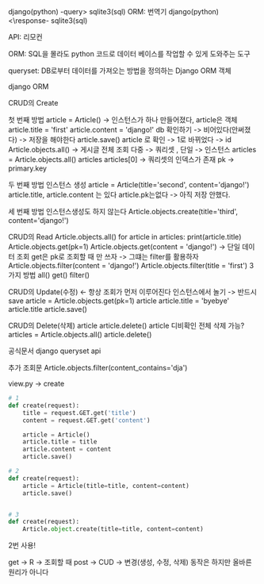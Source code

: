 django(python) -query> sqlite3(sql)
ORM: 번역기
django(python) <\response- sqlite3(sql)

API: 리모컨

ORM: SQL을 몰라도 python 코드로 데이터 베이스를 작업할 수 있게 도와주는 도구

queryset: DB로부터 데이터를 가져오는 방법을 정의하는 Django ORM 객체


django ORM

CRUD의 Create

첫 번째 방법
article = Article() -> 인스턴스가 하나 만들어졌다, article은 객체
article.title = 'first'
article.content = 'django!'
db 확인하기 -> 비어있다(안써졌다) -> 저장을 해야한다
article.save()
article 로 확인 -> 1로 바뀌었다 -> id
Article.objects.all() -> 게시글 전체 조회
다중 -> 쿼리셋 , 단일 -> 인스턴스
articles = Article.objects.all()
articles
articles[0] -> 쿼리셋의 인덱스가 존재
pk -> primary.key

두 번째 방법
인스턴스 생성
article = Article(title='second', content='django!')
article.title, article.content 는 있다 article.pk는없다 -> 아직 저장 안했다.

세 번째 방법
인스턴스생성도 하지 않는다
Article.objects.create(title='third', content='django!')

CRUD의 Read
Article.objects.all()
for article in articles:
    print(article.title)
Article.objects.get(pk=1)
Article.objects.get(content = 'django!') -> 단일 데이터 조회 get은 pk로 조회할 때 만 쓰자
-> 그떄는 filter를 활용하자
Article.objects.filter(content = 'django!')
Article.objects.filter(title = 'first')
3가지 방법 all() get() filter()

CRUD의 Update(수정) <- 항상 조회가 먼저 이루어진다
인스턴스에서 놀기 -> 반드시 save
article = Article.objects.get(pk=1)
article
article.title = 'byebye'
article.title
article.save()

CRUD의 Delete(삭제)
article
article.delete()
article
디비확인
전체 삭제 가능?
articles = Article.objects.all()
article.delete()

공식문서 django queryset api

추가 조회문
Article.objects.filter(content_contains='dja')


view.py -> create
```py
# 1
def create(request):
    title = request.GET.get('title')
    content = request.GET.get('content')

    article = Article()
    article.title = title
    article.content = content
    article.save()

# 2
def create(request):
    article = Article(title=title, content=content)
    article.save()


# 3
def create(request):
    Article.object.create(title=title, content=content)

```

2번 사용!


get -> R -> 조회할 때
post -> CUD -> 변경(생성, 수정, 삭제)
동작은 하지만 올바른 원리가 아니다